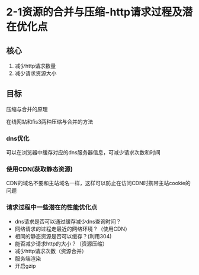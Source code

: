 # 2-1资源的合并与压缩-http请求过程及潜在优化点

## 核心

1. 减少http请求数量
2. 减少请求资源大小

## 目标

压缩与合并的原理

在线网站和fis3两种压缩与合并的方法



### dns优化

可以在浏览器中缓存对应的dns服务器信息，可减少请求次数和时间

### 使用CDN(获取静态资源)

CDN的域名不要和主站域名一样，这样可以防止在访问CDN时携带主站cookie的问题

### 请求过程中一些潜在的性能优化点

- dns请求是否可以通过缓存减少dns查询时间？
- 网络请求的过程走最近的网络环境？（使用CDN）
- 相同的静态资源是否可以缓存？(利用304)
- 能否减少请求http的大小？（资源压缩）
- 减少http请求次数（资源合并）
- 服务端渲染
- 开启gzip
